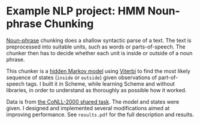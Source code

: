 # Example NLP project: HMM Noun-phrase Chunking

[Noun-phrase](https://en.wikipedia.org/wiki/Noun_phrase) chunking does a shallow syntactic parse of a text. The text is preprocessed into suitable units, such as words or parts-of-speech. The chunker then has to decide whether each unit is inside or outside of a noun phrase.

This chunker is a [hidden Markov model](https://en.wikipedia.org/wiki/Hidden_Markov_model) using [Viterbi](https://en.wikipedia.org/wiki/Viterbi_algorithm) to find the most likely sequence of states (`inside` or `outside`) given observations of part-of-speech tags. I built it in Scheme, while learning Scheme and without libraries, in order to understand as thoroughly as possible how it worked.

Data is from [the CoNLL-2000 shared task](https://www.clips.uantwerpen.be/conll2000/). The model and states were given. I designed and implemented several modifications aimed at improving performance. See `results.pdf` for the full description and results.